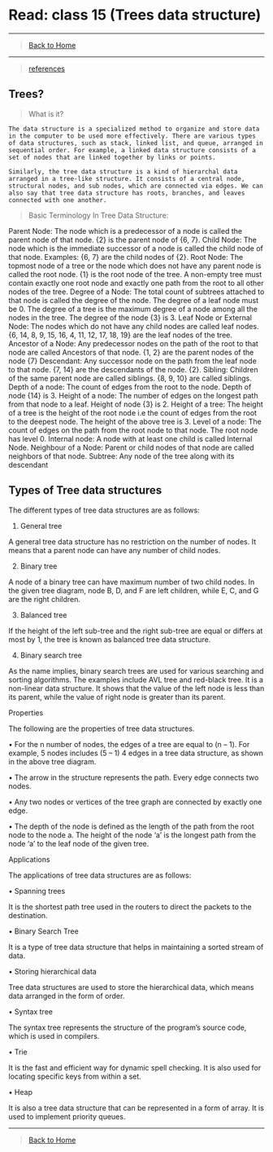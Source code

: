 # Read: class 15 (Trees data structure)

---

> [Back to Home](../README.md)

---

> [references](https://codefellows.github.io/common_curriculum/data_structures_and_algorithms/Code_401/class-15/resources/Trees.html)

## Trees?

> What is it?

    The data structure is a specialized method to organize and store data in the computer to be used more effectively. There are various types of data structures, such as stack, linked list, and queue, arranged in sequential order. For example, a linked data structure consists of a set of nodes that are linked together by links or points.

    Similarly, the tree data structure is a kind of hierarchal data arranged in a tree-like structure. It consists of a central node, structural nodes, and sub nodes, which are connected via edges. We can also say that tree data structure has roots, branches, and leaves connected with one another.

> Basic Terminology In Tree Data Structure:

Parent Node: The node which is a predecessor of a node is called the parent node of that node. {2} is the parent node of {6, 7}.
Child Node: The node which is the immediate successor of a node is called the child node of that node. Examples: {6, 7} are the child nodes of {2}.
Root Node: The topmost node of a tree or the node which does not have any parent node is called the root node. {1} is the root node of the tree. A non-empty tree must contain exactly one root node and exactly one path from the root to all other nodes of the tree.
Degree of a Node: The total count of subtrees attached to that node is called the degree of the node. The degree of a leaf node must be 0. The degree of a tree is the maximum degree of a node among all the nodes in the tree. The degree of the node {3} is 3.
Leaf Node or External Node: The nodes which do not have any child nodes are called leaf nodes. {6, 14, 8, 9, 15, 16, 4, 11, 12, 17, 18, 19} are the leaf nodes of the tree.
Ancestor of a Node: Any predecessor nodes on the path of the root to that node are called Ancestors of that node. {1, 2} are the parent nodes of the node {7}
Descendant: Any successor node on the path from the leaf node to that node. {7, 14} are the descendants of the node. {2}.
Sibling: Children of the same parent node are called siblings. {8, 9, 10} are called siblings.
Depth of a node: The count of edges from the root to the node. Depth of node {14} is 3.
Height of a node: The number of edges on the longest path from that node to a leaf. Height of node {3} is 2.
Height of a tree: The height of a tree is the height of the root node i.e the count of edges from the root to the deepest node. The height of the above tree is 3.
Level of a node: The count of edges on the path from the root node to that node. The root node has level 0.
Internal node: A node with at least one child is called Internal Node.
Neighbour of a Node: Parent or child nodes of that node are called neighbors of that node.
Subtree: Any node of the tree along with its descendant

## Types of Tree data structures

The different types of tree data structures are as follows:

1. General tree

A general tree data structure has no restriction on the number of nodes. It means that a parent node can have any number of child nodes.

2. Binary tree

A node of a binary tree can have maximum number of two child nodes. In the given tree diagram, node B, D, and F are left children, while E, C, and G are the right children.

3. Balanced tree

If the height of the left sub-tree and the right sub-tree are equal or differs at most by 1, the tree is known as balanced tree data structure.

4. Binary search tree

As the name implies, binary search trees are used for various searching and sorting algorithms. The examples include AVL tree and red-black tree. It is a non-linear data structure. It shows that the value of the left node is less than its parent, while the value of right node is greater than its parent.

Properties

The following are the properties of tree data structures.

• For the n number of nodes, the edges of a tree are equal to (n – 1). For example, 5 nodes includes (5 – 1) 4 edges in a tree data structure, as shown in the above tree diagram.

• The arrow in the structure represents the path. Every edge connects two nodes.

• Any two nodes or vertices of the tree graph are connected by exactly one edge.

• The depth of the node is defined as the length of the path from the root node to the node a. The height of the node ‘a’ is the longest path from the node ‘a’ to the leaf node of the given tree.

Applications

The applications of tree data structures are as follows:

• Spanning trees

It is the shortest path tree used in the routers to direct the packets to the destination.

• Binary Search Tree

It is a type of tree data structure that helps in maintaining a sorted stream of data.

• Storing hierarchical data

Tree data structures are used to store the hierarchical data, which means data arranged in the form of order.

• Syntax tree

The syntax tree represents the structure of the program’s source code, which is used in compilers.

• Trie

It is the fast and efficient way for dynamic spell checking. It is also used for locating specific keys from within a set.

• Heap

It is also a tree data structure that can be represented in a form of array. It is used to implement priority queues.

---

> [Back to Home](../README.md)
